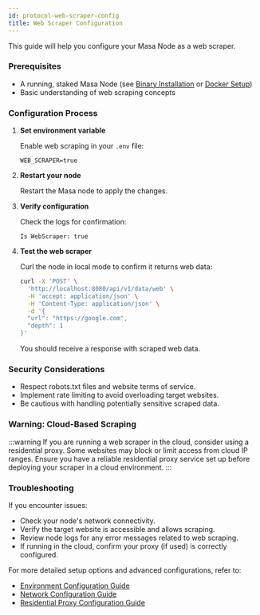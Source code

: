 ```yaml
---
id: protocol-web-scraper-config
title: Web Scraper Configuration
---
```


This guide will help you configure your Masa Node as a web scraper.

### Prerequisites

- A running, staked Masa Node (see [Binary Installation](./protocol-binary-installation.md) or [Docker Setup](./protocol-docker-setup.md))
- Basic understanding of web scraping concepts

### Configuration Process

1. **Set environment variable**

   Enable web scraping in your `.env` file:

   ```plaintext
   WEB_SCRAPER=true
   ```

2. **Restart your node**

   Restart the Masa node to apply the changes.

3. **Verify configuration**

   Check the logs for confirmation:

   ```
   Is WebScraper: true
   ```

4. **Test the web scraper**

   Curl the node in local mode to confirm it returns web data:

   ```bash
   curl -X 'POST' \
     'http://localhost:8080/api/v1/data/web' \
     -H 'accept: application/json' \
     -H 'Content-Type: application/json' \
     -d '{
     "url": "https://google.com",
     "depth": 1
   }'
   ```

   You should receive a response with scraped web data.

### Security Considerations

- Respect robots.txt files and website terms of service.
- Implement rate limiting to avoid overloading target websites.
- Be cautious with handling potentially sensitive scraped data.

### Warning: Cloud-Based Scraping

:::warning
If you are running a web scraper in the cloud, consider using a residential proxy. Some websites may block or limit access from cloud IP ranges. Ensure you have a reliable residential proxy service set up before deploying your scraper in a cloud environment.
:::

### Troubleshooting

If you encounter issues:
- Check your node's network connectivity.
- Verify the target website is accessible and allows scraping.
- Review node logs for any error messages related to web scraping.
- If running in the cloud, confirm your proxy (if used) is correctly configured.

For more detailed setup options and advanced configurations, refer to:
- [Environment Configuration Guide](./environment-configuration.md)
- [Network Configuration Guide](./network-configuration.md)
- [Residential Proxy Configuration Guide](./residential-proxy-configuration.md)